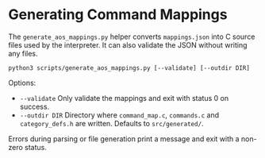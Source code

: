 # Generating Command Mappings

The `generate_aos_mappings.py` helper converts `mappings.json` into C source
files used by the interpreter. It can also validate the JSON without writing any
files.

```
python3 scripts/generate_aos_mappings.py [--validate] [--outdir DIR]
```

Options:

- `--validate` Only validate the mappings and exit with status 0 on success.
- `--outdir DIR` Directory where `command_map.c`, `commands.c` and
  `category_defs.h` are written. Defaults to `src/generated/`.

Errors during parsing or file generation print a message and exit with a non-zero
status.
